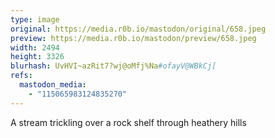 ```yaml
---
type: image
original: https://media.r0b.io/mastodon/original/658.jpeg
preview: https://media.r0b.io/mastodon/preview/658.jpeg
width: 2494
height: 3326
blurhash: UvHVI~azRit7?wj@oMfj%Na#ofayV@WBkCj[
refs:
  mastodon_media:
    - "115065983124835270"
---
```


A stream trickling over a rock shelf through heathery hills 
